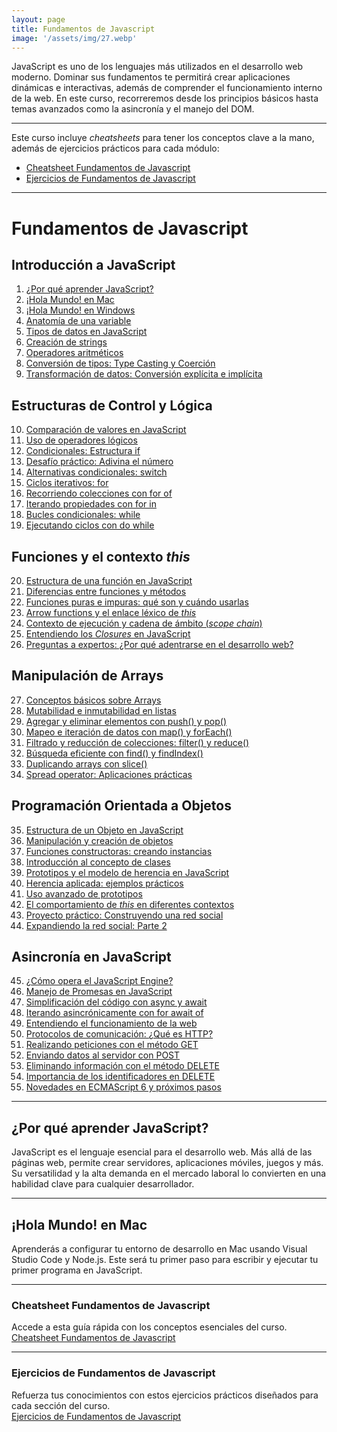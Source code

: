 ```yaml
---
layout: page  
title: Fundamentos de Javascript  
image: '/assets/img/27.webp'  
---
```


JavaScript es uno de los lenguajes más utilizados en el desarrollo web moderno. Dominar sus fundamentos te permitirá crear aplicaciones dinámicas e interactivas, además de comprender el funcionamiento interno de la web. En este curso, recorreremos desde los principios básicos hasta temas avanzados como la asincronía y el manejo del DOM.

***

Este curso incluye *cheatsheets* para tener los conceptos clave a la mano, además de ejercicios prácticos para cada módulo:

* [Cheatsheet Fundamentos de Javascript](#cheatsheet-fundamentos-de-javascript)
* [Ejercicios de Fundamentos de Javascript](#ejercicios-de-fundamentos-de-javascript)

***

# Fundamentos de Javascript

## Introducción a JavaScript

1. [¿Por qué aprender JavaScript?](#por-que-aprender-javascript)  
2. [¡Hola Mundo! en Mac](#hola-mundo-en-mac)  
3. [¡Hola Mundo! en Windows](#hola-mundo-en-windows)  
4. [Anatomía de una variable](#anatomia-de-una-variable)  
5. [Tipos de datos en JavaScript](#tipos-de-datos-en-javascript)  
6. [Creación de strings](#creacion-de-strings)  
7. [Operadores aritméticos](#operadores-aritmeticos)  
8. [Conversión de tipos: Type Casting y Coerción](#conversion-de-tipos-type-casting-y-coercion)  
9. [Transformación de datos: Conversión explícita e implícita](#conversion-de-tipos-explicita-e-implicita)  

## Estructuras de Control y Lógica

10. [Comparación de valores en JavaScript](#operadores-de-comparacion)  
11. [Uso de operadores lógicos](#operadores-logicos)  
12. [Condicionales: Estructura if](#ejecucion-condicional-if)  
13. [Desafío práctico: Adivina el número](#ejercicio-adivina-el-numero)  
14. [Alternativas condicionales: switch](#ejecucion-condicional-switch)  
15. [Ciclos iterativos: for](#loop-for)  
16. [Recorriendo colecciones con for of](#loop-for-of)  
17. [Iterando propiedades con for in](#loop-for-in)  
18. [Bucles condicionales: while](#loop-while)  
19. [Ejecutando ciclos con do while](#loop-do-while)  

## Funciones y el contexto *this*

20. [Estructura de una función en JavaScript](#anatomia-de-una-funcion)  
21. [Diferencias entre funciones y métodos](#funciones-vs-metodos)  
22. [Funciones puras e impuras: qué son y cuándo usarlas](#funciones-puras-e-impuras)  
23. [Arrow functions y el enlace léxico de *this*](#arrow-function-y-enlace-lexico)  
24. [Contexto de ejecución y cadena de ámbito (*scope chain*)](#contextos-de-ejecucion-y-scope-chain)  
25. [Entendiendo los *Closures* en JavaScript](#que-es-closure)  
26. [Preguntas a expertos: ¿Por qué adentrarse en el desarrollo web?](#preguntas-a-desarrolladores-senior-por-que-aprender-desarrollo-web)  

## Manipulación de Arrays

27. [Conceptos básicos sobre Arrays](#introduccion-a-arrays)  
28. [Mutabilidad e inmutabilidad en listas](#mutabilidad-e-inmutabilidad-de-arrays)  
29. [Agregar y eliminar elementos con push() y pop()](#modificacion-basica-del-final-con-push-y-pop)  
30. [Mapeo e iteración de datos con map() y forEach()](#iteracion-con-map-y-foreach)  
31. [Filtrado y reducción de colecciones: filter() y reduce()](#filtrado-y-reduccion-con-filter-y-reduce)  
32. [Búsqueda eficiente con find() y findIndex()](#busqueda-de-elementos-con-find-y-findindex)  
33. [Duplicando arrays con slice()](#crear-copias-con-slice)  
34. [Spread operator: Aplicaciones prácticas](#spread-operator-casos-de-uso)  

## Programación Orientada a Objetos

35. [Estructura de un Objeto en JavaScript](#anatomia-de-un-objeto)  
36. [Manipulación y creación de objetos](#trabajando-con-objetos-en-javascript)  
37. [Funciones constructoras: creando instancias](#funcion-constructora)  
38. [Introducción al concepto de clases](#que-es-una-clase)  
39. [Prototipos y el modelo de herencia en JavaScript](#prototipos-y-herencias)  
40. [Herencia aplicada: ejemplos prácticos](#herencia-en-la-practica)  
41. [Uso avanzado de prototipos](#prototipos-en-la-practica)  
42. [El comportamiento de *this* en diferentes contextos](#this-en-javascript)  
43. [Proyecto práctico: Construyendo una red social](#proyecto-crea-una-red-social)  
44. [Expandiendo la red social: Parte 2](#proyecto-crea-una-red-social-parte-2)  

## Asincronía en JavaScript

45. [¿Cómo opera el JavaScript Engine?](#como-funciona-el-javascript-engine)  
46. [Manejo de Promesas en JavaScript](#promesas-en-javascript)  
47. [Simplificación del código con async y await](#usando-async-y-await-en-javascript)  
48. [Iterando asincrónicamente con for await of](#for-await-of)  
49. [Entendiendo el funcionamiento de la web](#como-funciona-la-web)  
50. [Protocolos de comunicación: ¿Qué es HTTP?](#como-funciona-http)  
51. [Realizando peticiones con el método GET](#metodo-get-en-javascript)  
52. [Enviando datos al servidor con POST](#metodo-post-en-javascript)  
53. [Eliminando información con el método DELETE](#metodo-delete-en-javascript)  
54. [Importancia de los identificadores en DELETE](#importancia-del-id-en-el-metodo-delete)  
55. [Novedades en ECMAScript 6 y próximos pasos](#ecmascript-6-y-tus-siguientes-pasos)  

***

## ¿Por qué aprender JavaScript?

JavaScript es el lenguaje esencial para el desarrollo web. Más allá de las páginas web, permite crear servidores, aplicaciones móviles, juegos y más. Su versatilidad y la alta demanda en el mercado laboral lo convierten en una habilidad clave para cualquier desarrollador.

***

## ¡Hola Mundo! en Mac

Aprenderás a configurar tu entorno de desarrollo en Mac usando Visual Studio Code y Node.js. Este será tu primer paso para escribir y ejecutar tu primer programa en JavaScript.

***

### Cheatsheet Fundamentos de Javascript

Accede a esta guía rápida con los conceptos esenciales del curso.  
[Cheatsheet Fundamentos de Javascript](#cheatsheet-fundamentos-de-javascript)

***

### Ejercicios de Fundamentos de Javascript

Refuerza tus conocimientos con estos ejercicios prácticos diseñados para cada sección del curso.  
[Ejercicios de Fundamentos de Javascript](#ejercicios-de-fundamentos-de-javascript)
